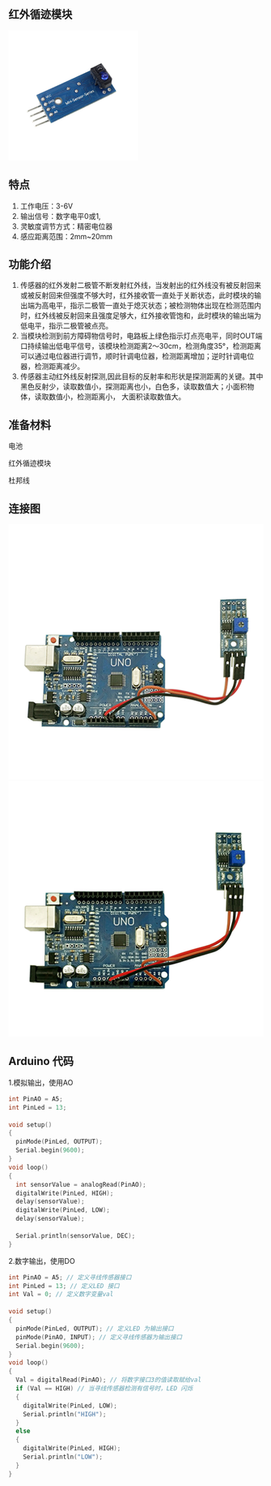 ## 红外循迹模块

![](/assets/循迹模块1.png)

## 特点

1. 工作电压：3-6V
2. 输出信号：数字电平0或1,
3. 灵敏度调节方式：精密电位器
4. 感应距离范围：2mm~20mm

## 功能介绍

1. 传感器的红外发射二极管不断发射红外线，当发射出的红外线没有被反射回来或被反射回来但强度不够大时，红外接收管一直处于关断状态，此时模块的输出端为高电平，指示二极管一直处于熄灭状态；被检测物体出现在检测范围内时，红外线被反射回来且强度足够大，红外接收管饱和，此时模块的输出端为低电平，指示二极管被点亮。
2. 当模块检测到前方障碍物信号时，电路板上绿色指示灯点亮电平，同时OUT端口持续输出低电平信号，该模块检测距离2～30cm，检测角度35°，检测距离可以通过电位器进行调节，顺时针调电位器，检测距离增加；逆时针调电位器，检测距离减少。
3. 传感器主动红外线反射探测,因此目标的反射率和形状是探测距离的关键。其中黑色反射少，读取数值小，探测距离也小，白色多，读取数值大；小面积物体，读取数值小，检测距离小， 大面积读取数值大。

## 准备材料

电池

红外循迹模块

杜邦线

## 连接图

![](/assets/v4.png)![](/assets/v5.png)

## Arduino 代码

1.模拟输出，使用AO

```cpp
int PinAO = A5;
int PinLed = 13;

void setup()
{
  pinMode(PinLed, OUTPUT);
  Serial.begin(9600);
}
void loop()
{
  int sensorValue = analogRead(PinAO);    
  digitalWrite(PinLed, HIGH);
  delay(sensorValue);
  digitalWrite(PinLed, LOW);
  delay(sensorValue);

  Serial.println(sensorValue, DEC);
}
```

2.数字输出，使用DO

```cpp
int PinAO = A5; // 定义寻线传感器接口
int PinLed = 13; // 定义LED 接口
int Val = 0; // 定义数字变量val

void setup()
{
  pinMode(PinLed, OUTPUT); // 定义LED 为输出接口
  pinMode(PinAO, INPUT); // 定义寻线传感器为输出接口
  Serial.begin(9600);
}
void loop()
{
  Val = digitalRead(PinAO); // 将数字接口3的值读取赋给val
  if (Val == HIGH) // 当寻线传感器检测有信号时，LED 闪烁
  {
    digitalWrite(PinLed, LOW);
    Serial.println("HIGH");
  }
  else
  {
    digitalWrite(PinLed, HIGH);
    Serial.println("LOW");
  }
}
```



